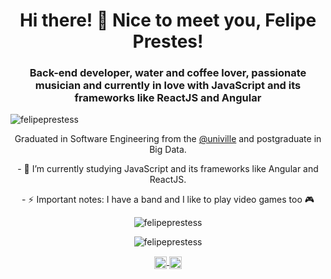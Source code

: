 <h1 align="center">Hi there! 👋 Nice to meet you, Felipe Prestes!</h1>
<h3 align="center">Back-end developer, water and coffee lover, passionate musician and currently in love with JavaScript and its frameworks like ReactJS and Angular</h3>

<p align="left"><img src="https://komarev.com/ghpvc/?username=felipeprestess" alt="felipeprestess" /></p>

<p align="center">
 Graduated in Software Engineering from the <a href="https://www.univille.edu.br/">@univille</a> and postgraduate in Big Data.
</p>
<p align="center">
  - 🌱 I’m currently studying JavaScript and its frameworks like Angular and ReactJS.
</p>
<p align="center">
  - ⚡ Important notes: I have a band and I like to play video games too 🎮
</p>
  
<p align="center">
  <img src="https://github-readme-stats.vercel.app/api?username=felipeprestess&show_icons=true&theme=gruvbox" alt="felipeprestess"/>
</p>

<p align="center">
  <img src="https://github-readme-stats.vercel.app/api/top-langs/?username=felipeprestess&hide=html,css,php" alt="felipeprestess" />
</p>

<p align="center">
 <a href="https://twitter.com/exnatan" target="blank">
   <img align="center" src="https://cdn.jsdelivr.net/npm/simple-icons@3.0.1/icons/twitter.svg" alt="https://twitter.com/ohpresstez" height="20" width="20" />
 </a>
 <a href="https://linkedin.com/in/https://www.linkedin.com/in/felipe-prestes-b1259988/" target="blank">
  <img align="center" src="https://cdn.jsdelivr.net/npm/simple-icons@3.0.1/icons/linkedin.svg" alt="https://www.linkedin.com/in/natanael-de-sousa-leite-57980725/" height="20" width="20" />
 </a>
</p>
